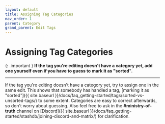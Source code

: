 ```yaml
---
layout: default
title: Assigning Tag Categories
nav_order: 1
parent: Category
grand_parent: Edit Tags
---
```


# Assigning Tag Categories

{: .important }
**If the tag you're editing doesn't have a category yet, add one yourself even if you have to guess to mark it as "sorted".**

---

If the tag you're editing doesn't have a category yet, try to assign one in the same edit. This shows that somebody has handled a tag, [marking it as "sorted"]({{ site.baseurl }}/docs/faq_getting-started/tags/sorted-vs-unsorted-tags/) to some extent. Categories are easy to correct afterwards, so don't worry about guessing. Also feel free to ask in the **#ministry-of-truth** channel on [Discord]({{ site.baseurl }}/docs/faq_getting-started/stashdb/joining-discord-and-matrix/) for clarification.
